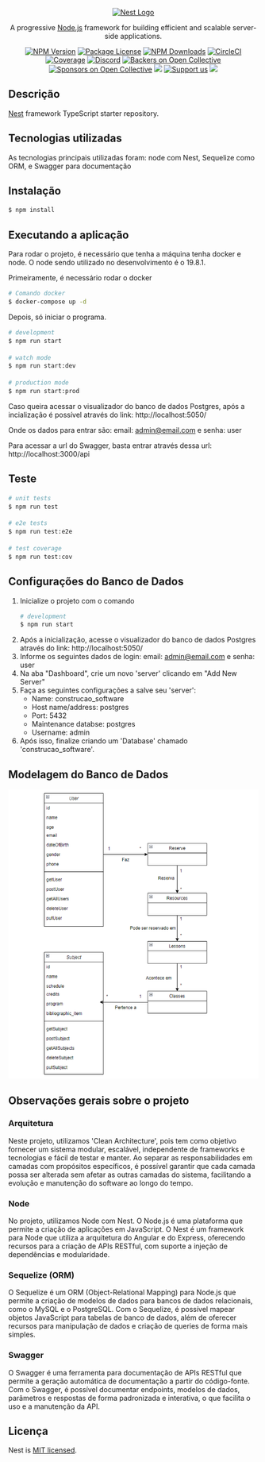 <p align="center">
  <a href="http://nestjs.com/" target="blank"><img src="https://nestjs.com/img/logo-small.svg" width="200" alt="Nest Logo" /></a>
</p>

[circleci-image]: https://img.shields.io/circleci/build/github/nestjs/nest/master?token=abc123def456
[circleci-url]: https://circleci.com/gh/nestjs/nest

  <p align="center">A progressive <a href="http://nodejs.org" target="_blank">Node.js</a> framework for building efficient and scalable server-side applications.</p>
    <p align="center">
<a href="https://www.npmjs.com/~nestjscore" target="_blank"><img src="https://img.shields.io/npm/v/@nestjs/core.svg" alt="NPM Version" /></a>
<a href="https://www.npmjs.com/~nestjscore" target="_blank"><img src="https://img.shields.io/npm/l/@nestjs/core.svg" alt="Package License" /></a>
<a href="https://www.npmjs.com/~nestjscore" target="_blank"><img src="https://img.shields.io/npm/dm/@nestjs/common.svg" alt="NPM Downloads" /></a>
<a href="https://circleci.com/gh/nestjs/nest" target="_blank"><img src="https://img.shields.io/circleci/build/github/nestjs/nest/master" alt="CircleCI" /></a>
<a href="https://coveralls.io/github/nestjs/nest?branch=master" target="_blank"><img src="https://coveralls.io/repos/github/nestjs/nest/badge.svg?branch=master#9" alt="Coverage" /></a>
<a href="https://discord.gg/G7Qnnhy" target="_blank"><img src="https://img.shields.io/badge/discord-online-brightgreen.svg" alt="Discord"/></a>
<a href="https://opencollective.com/nest#backer" target="_blank"><img src="https://opencollective.com/nest/backers/badge.svg" alt="Backers on Open Collective" /></a>
<a href="https://opencollective.com/nest#sponsor" target="_blank"><img src="https://opencollective.com/nest/sponsors/badge.svg" alt="Sponsors on Open Collective" /></a>
  <a href="https://paypal.me/kamilmysliwiec" target="_blank"><img src="https://img.shields.io/badge/Donate-PayPal-ff3f59.svg"/></a>
    <a href="https://opencollective.com/nest#sponsor"  target="_blank"><img src="https://img.shields.io/badge/Support%20us-Open%20Collective-41B883.svg" alt="Support us"></a>
  <a href="https://twitter.com/nestframework" target="_blank"><img src="https://img.shields.io/twitter/follow/nestframework.svg?style=social&label=Follow"></a>
</p>
  <!--[![Backers on Open Collective](https://opencollective.com/nest/backers/badge.svg)](https://opencollective.com/nest#backer)
  [![Sponsors on Open Collective](https://opencollective.com/nest/sponsors/badge.svg)](https://opencollective.com/nest#sponsor)-->

## Descrição

[Nest](https://github.com/nestjs/nest) framework TypeScript starter repository.

## Tecnologias utilizadas

As tecnologias principais utilizadas foram: node com Nest, Sequelize como ORM, e Swagger para documentação

## Instalação

```bash
$ npm install
```

## Executando a aplicação

Para rodar o projeto, é necessário que tenha a máquina tenha docker e node. O node sendo utilizado no desenvolvimento é o 19.8.1.

Primeiramente, é necessário rodar o docker
```bash
# Comando docker
$ docker-compose up -d
```

Depois, só iniciar o programa.

```bash
# development
$ npm run start

# watch mode
$ npm run start:dev

# production mode
$ npm run start:prod
```

Caso queira acessar o visualizador do banco de dados Postgres, após a incialização é possível através do link: http://localhost:5050/

Onde os dados para entrar são: email: admin@email.com e senha: user

Para acessar a url do Swagger, basta entrar através dessa url: http://localhost:3000/api

## Teste

```bash
# unit tests
$ npm run test

# e2e tests
$ npm run test:e2e

# test coverage
$ npm run test:cov
```

## Configurações do Banco de Dados

1. Inicialize o projeto com o comando
    ```bash
    # development
    $ npm run start
    ```
2. Após a inicialização, acesse o visualizador do banco de dados Postgres através do link: http://localhost:5050/
3. Informe os seguintes dados de login: email: admin@email.com e senha: user
4. Na aba "Dashboard", crie um novo 'server' clicando em "Add New Server"
5. Faça as seguintes configurações a salve seu 'server':
    - Name: construcao_software
    - Host name/address: postgres
    - Port: 5432
    - Maintenance databse: postgres
    - Username: admin
6. Após isso, finalize criando um 'Database' chamado 'construcao_software'.

## Modelagem do Banco de Dados

![Diagrama ER](src\images\ModelagemDeDados.png)

## Observações gerais sobre o projeto
### Arquitetura

Neste projeto, utilizamos 'Clean Architecture', pois tem como objetivo fornecer um sistema modular, escalável, independente de frameworks e tecnologias e fácil de testar e manter. Ao separar as responsabilidades em camadas com propósitos específicos, é possível garantir que cada camada possa ser alterada sem afetar as outras camadas do sistema, facilitando a evolução e manutenção do software ao longo do tempo.

### Node

No projeto, utilizamos Node com Nest. O Node.js é uma plataforma que permite a criação de aplicações em JavaScript. O Nest é um framework para Node que utiliza a arquitetura do Angular e do Express, oferecendo recursos para a criação de APIs RESTful, com suporte a injeção de dependências e modularidade.

### Sequelize (ORM)

O Sequelize é um ORM (Object-Relational Mapping) para Node.js que permite a criação de modelos de dados para bancos de dados relacionais, como o MySQL e o PostgreSQL. Com o Sequelize, é possível mapear objetos JavaScript para tabelas de banco de dados, além de oferecer recursos para manipulação de dados e criação de queries de forma mais simples.

### Swagger

O Swagger é uma ferramenta para documentação de APIs RESTful que permite a geração automática de documentação a partir do código-fonte. Com o Swagger, é possível documentar endpoints, modelos de dados, parâmetros e respostas de forma padronizada e interativa, o que facilita o uso e a manutenção da API.

## Licença

Nest is [MIT licensed](LICENSE).
